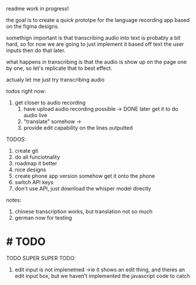 readme 
work in progress!

the goal is to create a quick prototpe for the language recording app based on the figma designs. 

somethign important is that transcribing audio into text is probably a bit hard, so for now we are going to just implement it based off text the user inputs
then do that later. 

what happens in transcribing  is that the audio is show up on the page one by one, so let's replicate that to best effect. 

actualy
let me just try transcribing audio 



todos right now:
1. get closer to audio recording
    1. have upload audio recording possible   -> DONE
            later get it to do audio live 
    2. "translate" somehow -> 
    3. provide edit capability on the lines outputted

TODOS: 
1. create git
2. do all funciotnality 
3. roadmap it better
4. nice designs
5. create phone app version
        somehow get it onto the phone
6. switch API keys
7. don't use API, just download the whisper model directly

notes:
1. chinese transcription works, but translation not so much
2. german now for testing


# # TODO
TODO SUPER SUPER TODO:
1. edit input is not implenetned
        ->ie it shows an edit thing, and theres an edit input box, but we haven't implemented the javascript code to catch 